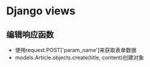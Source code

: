 # Django views

## 编辑响应函数
* 使用request.POST['param_name']来获取表单数据
* models.Article.objects.create(title, content)创建对象
